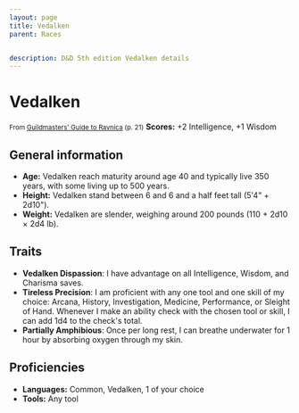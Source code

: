 ```yaml
---
layout: page
title: Vedalken
parent: Races


description: D&D 5th edition Vedalken details
---
```


# Vedalken

<small>From <a target="_blank" href="https://dnd.wizards.com/products/tabletop-games/rpg-products/guildmasters-guide-ravnica">Guildmasters' Guide to Ravnica</a> (p. 21)</small>
**Scores:** +2 Intelligence, +1 Wisdom

## General information

- **Age:** Vedalken reach maturity around age 40 and typically live 350 years, with some living up to 500 years.
- **Height:** Vedalken stand between 6 and 6 and a half feet tall (5'4" + 2d10").
- **Weight:** Vedalken are slender, weighing around 200 pounds (110 + 2d10 × 2d4 lb).

## Traits

- **Vedalken Dispassion**: I have advantage on all Intelligence, Wisdom, and Charisma saves.
- **Tireless Precision**: I am proficient with any one tool and one skill of my choice: Arcana, History, Investigation, Medicine, Performance, or Sleight of Hand. Whenever I make an ability check with the chosen tool or skill, I can add 1d4 to the check's total.
- **Partially Amphibious**: Once per long rest, I can breathe underwater for 1 hour by absorbing oxygen through my skin.

## Proficiencies

- **Languages:** Common, Vedalken, 1 of your choice
- **Tools:** Any tool
